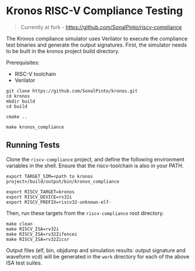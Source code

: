# Kronos RISC-V Compliance Testing

> Currently at fork - https://github.com/SonalPinto/riscv-compliance

The Kronos compliance simulator uses Verilator to execute the compliance test binaries and generate the output signatures. First, the simulator needs to be built in the kronos project build directory.

Prerequisites:
- RISC-V toolchain
- Verilator

```
git clone https://github.com/SonalPinto/kronos.git
cd kronos
mkdir build
cd build

cmake ..

make kronos_compliance

```

## Running Tests
Clone the `riscv-compliance` project, and define the following environment variables in the shell. Ensure that the riscv-toolchain is also in your PATH.

```
export TARGET_SIM=<path to kronos project>/build/output/bin/kronos_compliance

export RISCV_TARGET=kronos
export RISCV_DEVICE=rv32i
export RISCV_PREFIX=riscv32-unknown-elf-

```

Then, run these targets from the `riscv-compliance` root directory.

```
make clean
make RISCV_ISA=rv32i
make RISCV_ISA=rv32Zifencei
make RISCV_ISA=rv32Zicsr

```

Output files (elf, bin, objdump and simulation results: output signature and waveform vcd) will be generated in the `work` directory for each of the above ISA test suites.
